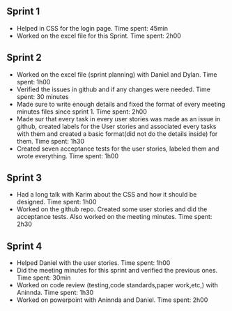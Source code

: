 ## Sprint 1
- Helped in CSS for the login page. Time spent: 45min
- Worked on the excel file for this Sprint. Time spent: 2h00


## Sprint 2
- Worked on the excel file (sprint planning) with Daniel and Dylan. Time spent: 1h00 
- Verified the issues in github and if any changes were needed. Time spent: 30 minutes
- Made sure to write enough details and fixed the format of every meeting minutes files since sprint 1. Time spent: 2h00 
- Made sur that every task in every user stories was made as an issue in github, created labels for the User stories and associated every tasks with them and created a basic format(did not do the details inside) for them. Time spent: 1h30
- Created seven acceptance tests for the user stories, labeled them and wrote everything. Time spent: 1h00
    
## Sprint 3
- Had a long talk with Karim about the CSS and how it should be designed. Time spent: 1h00
- Worked on the github repo. Created some user stories and did the acceptance tests. Also worked on the meeting minutes. Time spent: 2h30

## Sprint 4
- Helped Daniel with the user stories. Time spent: 1h00
- Did the meeting minutes for this sprint and verified the previous ones. Time spent: 30min
- Worked on code review (testing,code standards,paper work,etc,) with Aninnda. Time spent: 1h30
- Worked on powerpoint with Aninnda and Daniel. Time spent: 2h00
  